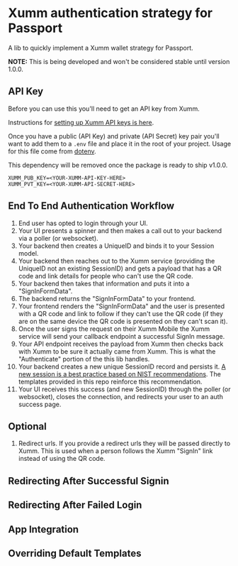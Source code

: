 # Xumm authentication strategy for Passport

A lib to quickly implement a Xumm wallet strategy for Passport.

**NOTE:** This is being developed and won't be considered stable until version 1.0.0.

## API Key

Before you can use this you'll need to get an API key from Xumm.

Instructions for [setting up Xumm API keys is here](https://dev.to/wietse/xumm-sdk-1-get-your-xumm-api-credentials-5c3i).

Once you have a public (API Key) and private (API Secret) key pair you'll want to add them to a `.env` file and place it in the root of your project. Usage for this file come from [dotenv](https://www.npmjs.com/package/dotenv).

This dependency will be removed once the package is ready to ship v1.0.0.

```
XUMM_PUB_KEY=<YOUR-XUMM-API-KEY-HERE>
XUMM_PVT_KEY=<YOUR-XUMM-API-SECRET-HERE>
```

## End To End Authentication Workflow

1. End user has opted to login through your UI.
1. Your UI presents a spinner and then makes a call out to your backend via a poller (or websocket).
1. Your backend then creates a UniqueID and binds it to your Session model.
1. Your backend then reaches out to the Xumm service (providing the UniqueID not an existing SessionID) and gets a payload that has a QR code and link details for people who can't use the QR code.
1. Your backend then takes that information and puts it into a "SignInFormData".
1. The backend returns the "SignInFormData" to your frontend.
1. Your frontend renders the "SignInFormData" and the user is presented with a QR code and link to follow if they can't use the QR code (if they are on the same device the QR code is presented on they can't scan it).
1. Once the user signs the request on their Xumm Mobile the Xumm service will send your callback endpoint a successful SignIn message.
1. Your API endpoint receives the payload from Xumm then checks back with Xumm to be sure it actually came from Xumm. This is what the "Authenticate" portion of the this lib handles.
1. Your backend creates a new unique SessionID record and persists it. [A new session is a best practice based on NIST recommendations](https://nvlpubs.nist.gov/nistpubs/SpecialPublications/NIST.SP.800-63b.pdf). The templates provided in this repo reinforce this recommendation.
1. Your UI receives this success (and new SessionID) through the poller (or websocket), closes the connection, and redirects your user to an auth success page.

## Optional

1. Redirect urls. If you provide a redirect urls they will be passed directly to Xumm. This is used when a person follows the Xumm "SignIn" link instead of using the QR code.

## Redirecting After Successful Signin

## Redirecting After Failed Login

## App Integration

## Overriding Default Templates
